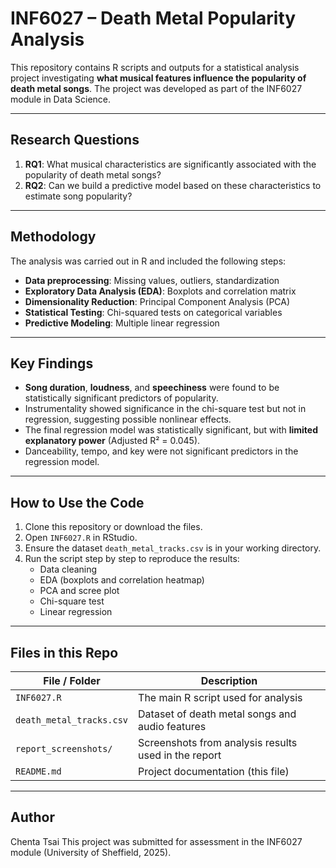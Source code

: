 # INF6027 – Death Metal Popularity Analysis

This repository contains R scripts and outputs for a statistical analysis project investigating **what musical features influence the popularity of death metal songs**. The project was developed as part of the INF6027 module in Data Science.

---

## Research Questions

1. **RQ1**: What musical characteristics are significantly associated with the popularity of death metal songs?
2. **RQ2**: Can we build a predictive model based on these characteristics to estimate song popularity?

---

## Methodology

The analysis was carried out in R and included the following steps:

- **Data preprocessing**: Missing values, outliers, standardization
- **Exploratory Data Analysis (EDA)**: Boxplots and correlation matrix
- **Dimensionality Reduction**: Principal Component Analysis (PCA)
- **Statistical Testing**: Chi-squared tests on categorical variables
- **Predictive Modeling**: Multiple linear regression

---

## Key Findings

- **Song duration**, **loudness**, and **speechiness** were found to be statistically significant predictors of popularity.
- Instrumentality showed significance in the chi-square test but not in regression, suggesting possible nonlinear effects.
- The final regression model was statistically significant, but with **limited explanatory power** (Adjusted R² = 0.045).
- Danceability, tempo, and key were not significant predictors in the regression model.

---

## How to Use the Code

1. Clone this repository or download the files.
2. Open `INF6027.R` in RStudio.
3. Ensure the dataset `death_metal_tracks.csv` is in your working directory.
4. Run the script step by step to reproduce the results:
   - Data cleaning
   - EDA (boxplots and correlation heatmap)
   - PCA and scree plot
   - Chi-square test
   - Linear regression

---

## Files in this Repo

| File / Folder | Description |
|---------------|-------------|
| `INF6027.R` | The main R script used for analysis |
| `death_metal_tracks.csv` | Dataset of death metal songs and audio features |
| `report_screenshots/` | Screenshots from analysis results used in the report |
| `README.md` | Project documentation (this file) |

---

## Author

Chenta Tsai 
This project was submitted for assessment in the INF6027 module (University of Sheffield, 2025).

